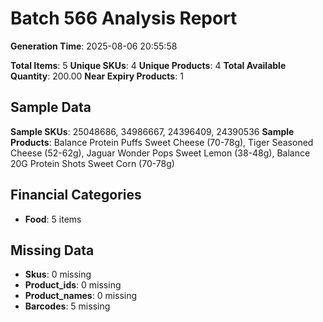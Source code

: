 # Batch 566 Analysis Report

**Generation Time**: 2025-08-06 20:55:58

**Total Items**: 5
**Unique SKUs**: 4
**Unique Products**: 4
**Total Available Quantity**: 200.00
**Near Expiry Products**: 1

## Sample Data
**Sample SKUs**: 25048686, 34986667, 24396409, 24390536
**Sample Products**: Balance Protein Puffs Sweet Cheese (70-78g), Tiger Seasoned Cheese (52-62g), Jaguar Wonder Pops Sweet Lemon (38-48g), Balance 20G Protein Shots Sweet Corn (70-78g)

## Financial Categories
- **Food**: 5 items

## Missing Data
- **Skus**: 0 missing
- **Product_ids**: 0 missing
- **Product_names**: 0 missing
- **Barcodes**: 5 missing

